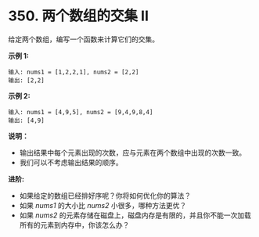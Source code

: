 # 350. 两个数组的交集 II

给定两个数组，编写一个函数来计算它们的交集。

**示例 1:**

```()
输入: nums1 = [1,2,2,1], nums2 = [2,2]
输出: [2,2]
```

**示例 2:**

```()
输入: nums1 = [4,9,5], nums2 = [9,4,9,8,4]
输出: [4,9]
```

**说明：**

* 输出结果中每个元素出现的次数，应与元素在两个数组中出现的次数一致。
* 我们可以不考虑输出结果的顺序。

**进阶:**

* 如果给定的数组已经排好序呢？你将如何优化你的算法？
* 如果 *nums1* 的大小比 *nums2* 小很多，哪种方法更优？
* 如果 *nums2* 的元素存储在磁盘上，磁盘内存是有限的，并且你不能一次加载所有的元素到内存中，你该怎么办？
